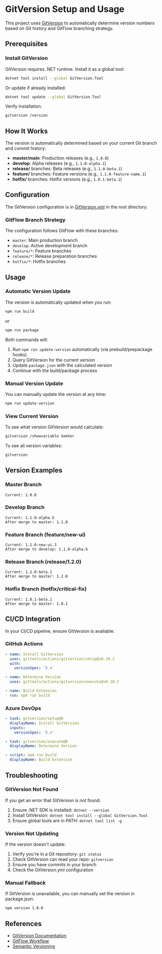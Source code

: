# GitVersion Setup and Usage

This project uses [GitVersion](https://gitversion.net/) to automatically determine version numbers based on Git history and GitFlow branching strategy.

## Prerequisites

### Install GitVersion

GitVersion requires .NET runtime. Install it as a global tool:

```bash
dotnet tool install --global GitVersion.Tool
```

Or update if already installed:

```bash
dotnet tool update --global GitVersion.Tool
```

Verify installation:

```bash
gitversion /version
```

## How It Works

The version is automatically determined based on your current Git branch and commit history:

- **master/main**: Production releases (e.g., `1.0.0`)
- **develop**: Alpha releases (e.g., `1.1.0-alpha.1`)
- **release/** branches: Beta releases (e.g., `1.1.0-beta.1`)
- **feature/** branches: Feature versions (e.g., `1.1.0-feature-name.1`)
- **hotfix/** branches: Hotfix versions (e.g., `1.0.1-beta.1`)

## Configuration

The GitVersion configuration is in [GitVersion.yml](../GitVersion.yml) in the root directory.

### GitFlow Branch Strategy

The configuration follows GitFlow with these branches:

- `master`: Main production branch
- `develop`: Active development branch
- `feature/*`: Feature branches
- `release/*`: Release preparation branches
- `hotfix/*`: Hotfix branches

## Usage

### Automatic Version Update

The version is automatically updated when you run:

```bash
npm run build
```

or

```bash
npm run package
```

Both commands will:
1. Run `npm run update-version` automatically (via prebuild/prepackage hooks)
2. Query GitVersion for the current version
3. Update `package.json` with the calculated version
4. Continue with the build/package process

### Manual Version Update

You can manually update the version at any time:

```bash
npm run update-version
```

### View Current Version

To see what version GitVersion would calculate:

```bash
gitversion /showvariable SemVer
```

To see all version variables:

```bash
gitversion
```

## Version Examples

### Master Branch
```
Current: 1.0.0
```

### Develop Branch
```
Current: 1.1.0-alpha.5
After merge to master: 1.1.0
```

### Feature Branch (feature/new-ui)
```
Current: 1.1.0-new-ui.3
After merge to develop: 1.1.0-alpha.6
```

### Release Branch (release/1.2.0)
```
Current: 1.2.0-beta.1
After merge to master: 1.2.0
```

### Hotfix Branch (hotfix/critical-fix)
```
Current: 1.0.1-beta.1
After merge to master: 1.0.1
```

## CI/CD Integration

In your CI/CD pipeline, ensure GitVersion is available:

### GitHub Actions
```yaml
- name: Install GitVersion
  uses: gittools/actions/gitversion/setup@v0.10.2
  with:
    versionSpec: '5.x'

- name: Determine Version
  uses: gittools/actions/gitversion/execute@v0.10.2

- name: Build Extension
  run: npm run build
```

### Azure DevOps
```yaml
- task: gitversion/setup@0
  displayName: Install GitVersion
  inputs:
    versionSpec: '5.x'

- task: gitversion/execute@0
  displayName: Determine Version

- script: npm run build
  displayName: Build Extension
```

## Troubleshooting

### GitVersion Not Found

If you get an error that GitVersion is not found:

1. Ensure .NET SDK is installed: `dotnet --version`
2. Install GitVersion: `dotnet tool install --global GitVersion.Tool`
3. Ensure global tools are in PATH: `dotnet tool list -g`

### Version Not Updating

If the version doesn't update:

1. Verify you're in a Git repository: `git status`
2. Check GitVersion can read your repo: `gitversion`
3. Ensure you have commits in your branch
4. Check the GitVersion.yml configuration

### Manual Fallback

If GitVersion is unavailable, you can manually set the version in package.json:

```bash
npm version 1.0.0
```

## References

- [GitVersion Documentation](https://gitversion.net/docs/)
- [GitFlow Workflow](https://www.atlassian.com/git/tutorials/comparing-workflows/gitflow-workflow)
- [Semantic Versioning](https://semver.org/)
